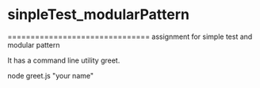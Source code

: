 # sinpleTest_modularPattern
===============================
assignment for simple test and modular pattern

It has a command line utility greet.

node greet.js "your name"
